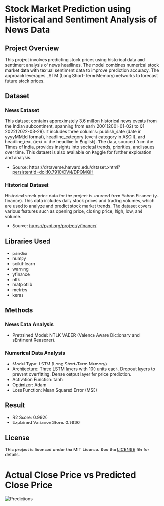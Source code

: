 
# Stock Market Prediction using Historical and Sentiment Analysis of News Data

## Project Overview
This project involves predicting stock prices using historical data and sentiment analysis of news headlines. The model combines numerical stock market data with textual sentiment data to improve prediction accuracy. The approach leverages LSTM (Long Short-Term Memory) networks to forecast future stock prices.

## Dataset
### News Dataset
This dataset contains approximately 3.6 million historical news events from the Indian subcontinent, spanning from early 2001(2001-01-02) to Q1 2022(2022-03-29). It includes three columns: publish_date (date in yyyyMMdd format), headline_category (event category in ASCII), and headline_text (text of the headline in English). The data, sourced from the Times of India, provides insights into societal trends, priorities, and issues over time. This dataset is also available on Kaggle for further exploration and analysis. 
- Source: https://dataverse.harvard.edu/dataset.xhtml?persistentId=doi:10.7910/DVN/DPQMQH

### Historical Dataset
Historical stock price data for the project is sourced from Yahoo Finance (y-finance). This data includes daily stock prices and trading volumes, which are used to analyze and predict stock market trends. The dataset covers various features such as opening price, closing price, high, low, and volume.
- Source: https://pypi.org/project/yfinance/

## Libraries Used
- pandas
- numpy
- scikit-learn
- warning
- yfinance
- nltk
- matplotlib
- metrics
- keras

## Methods

### News Data Analysis
- Pretrained Model: NTLK VADER (Valence Aware Dictionary and sEntiment Reasoner).

### Numerical Data Analysis
- Model Type: LSTM (Long Short-Term Memory)
- Architecture: Three LSTM layers with 100 units each. Dropout layers to prevent overfitting. Dense output layer for price prediction.
- Activation Function: tanh
- Optimizer: Adam
- Loss Function: Mean Squared Error (MSE)

## Result
- R2 Score: 0.9920
- Explained Variance Store: 0.9936

## License
This project is licensed under the MIT License. See the [LICENSE](https://github.com/UjjawalGusain/Stock_Market_Prediction/blob/main/LICENSE) file for details.

# Actual Close Price vs Predicted Close Price

![Predictions](https://github.com/user-attachments/assets/ec898e64-0cf2-4ec4-a11f-fa9c7e99c57b)
